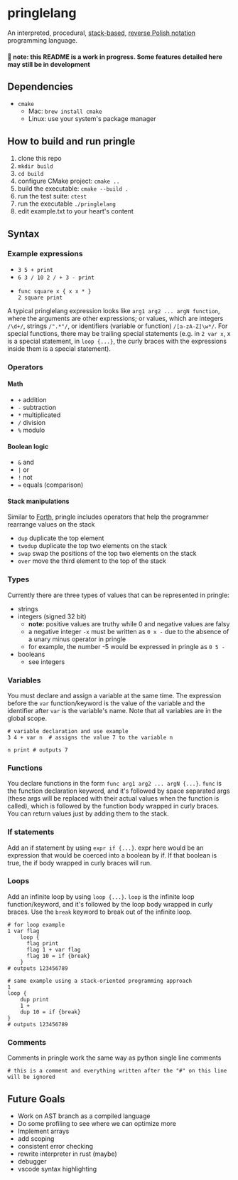 # pringlelang
An interpreted, procedural, [stack-based](https://en.wikipedia.org/wiki/Stack-oriented_programming), [reverse Polish notation](https://en.wikipedia.org/wiki/Reverse_Polish_notation) programming language.

#### :memo: **note:** this README is a work in progress. Some features detailed here may still be in development

## Dependencies

* `cmake`
  * Mac: `brew install cmake`
  * Linux: use your system's package manager

## How to build and run pringle

1. clone this repo
1. `mkdir build`
1. `cd build`
1. configure CMake project: `cmake ..`
1. build the executable: `cmake --build .`
1. run the test suite: `ctest`
1. run the executable `./pringlelang`
1. edit example.txt to your heart's content

## Syntax
### Example expressions 

* `3 5 + print`
* `6 3 / 10 2 / + 3 - print`
* ```
  func square x { x x * }
  2 square print
  ```

A typical pringlelang expression looks like `arg1 arg2 ... argN function`, where the arguments are other expressions; or values, which are integers ``/\d+/``, strings ``/".*"/``, or identifiers (variable or function) ``/[a-zA-Z]\w*/``. For special functions, there may be trailing special statements (e.g. in `2 var x`, x is a special statement, in `loop {...}`, the curly braces with the expressions inside them is a special statement).

### Operators
#### Math
- `+` addition
- `-` subtraction
- `*` multiplicated
- `/` division
- `%` modulo

#### Boolean logic
- `&` and
- `|` or
- `!` not
- `=` equals (comparison)

#### Stack manipulations

Similar to [Forth](https://www.forth.com/starting-forth/2-stack-manipulation-operators-arithmetic/), pringle includes operators that help the programmer rearrange values on the stack

- ``dup`` duplicate the top element
- ``twodup`` duplicate the top two elements on the stack
- ``swap`` swap the positions of the top two elements on the stack
- ``over`` move the third element to the top of the stack


### Types

Currently there are three types of values that can be represented in pringle:

- strings
- integers (signed 32 bit)
  - **note:** positive values are truthy while 0 and negative values are falsy  
  - a negative integer ``-x`` must be written as ``0 x -`` due to the absence of a unary minus operator in pringle
  - for example, the number -5 would be expressed in pringle as ``0 5 -``
- booleans
  - see integers

### Variables

You must declare and assign a variable at the same time. The expression before the `var` function/keyword is the value of the variable and the identifier after `var` is the variable's name. Note that all variables are in the global scope.

```
# variable declaration and use example
3 4 + var n  # assigns the value 7 to the variable n
```

```
n print # outputs 7
```

### Functions

You declare functions in the form `func arg1 arg2 ... argN {...}`. `func` is the function declaration keyword, and it's followed by space separated args (these args will be replaced with their actual values when the function is called), which is followed by the function body wrapped in curly braces. You can return values just by adding them to the stack.

### If statements

Add an if statement by using `expr if {...}`. expr here would be an expression that would be coerced into a boolean by if. If that boolean is true, the if body wrapped in curly braces will run.

### Loops

Add an infinite loop by using `loop {...}`. `loop` is the infinite loop function/keyword, and it's followed by the loop body wrapped in curly braces. Use the `break` keyword to break out of the infinite loop.

```
# for loop example
1 var flag
    loop {
      flag print
      flag 1 + var flag
      flag 10 = if {break}
    }
# outputs 123456789
```

```
# same example using a stack-oriented programming approach
1
loop {
    dup print
    1 +
    dup 10 = if {break}
}
# outputs 123456789
```

### Comments

Comments in pringle work the same way as python single line comments

```
# this is a comment and everything written after the "#" on this line will be ignored
```

## Future Goals

- Work on AST branch as a compiled language
- Do some profiling to see where we can optimize more
- Implement arrays
- add scoping
- consistent error checking
- rewrite interpreter in rust (maybe)
- debugger
- vscode syntax highlighting
